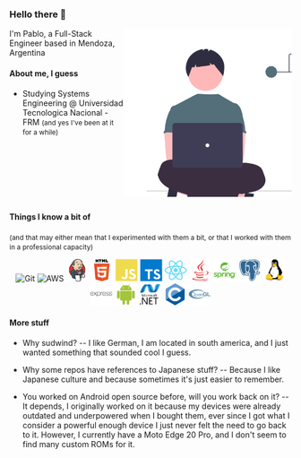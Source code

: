 ### Hello there 👋
<img src="/assets/img/version_control.svg" align="right" width="300" />
<p>
I'm Pablo, a Full-Stack Engineer based in Mendoza, Argentina
</p>

#### About me, I guess

- Studying Systems Engineering @ Universidad Tecnologica Nacional - FRM <span style="font-size:12px">(and yes I've been at it for a while)</span>
<br />
<br />
<br />
<br />
<br />
<br />

#### Things I know a bit of
<span style="font-size:12px">(and that may either mean that I experimented with them a bit, or that I worked with them in a professional capacity)</span>
<div align="center">
    <img src="https://www.vectorlogo.zone/logos/git-scm/git-scm-icon.svg" alt="Git" width="40" height="40"/>
    <img src="https://a0.awsstatic.com/libra-css/images/logos/aws_logo_smile_1200x630.png" alt ="AWS" width="60" height="32"/>
    <img src="https://raw.githubusercontent.com/devicons/devicon/master/icons/jenkins/jenkins-original.svg" alt="HTML5" width="40" height="40"/>
    <img src="https://github.com/devicons/devicon/raw/master/icons/html5/html5-original-wordmark.svg" alt="HTML5" width="40" height="40"/>
    <img src="https://github.com/devicons/devicon/raw/master/icons/javascript/javascript-plain.svg" alt="JavaScript" width="40" height="40"/>
    <img src="https://github.com/devicons/devicon/raw/master/icons/typescript/typescript-plain.svg" alt="TypeScript" width="40" height="40"/>
    <img src="https://github.com/devicons/devicon/raw/master/icons/react/react-original.svg" alt="React" width="40" height="40"/>
    <img src="https://github.com/devicons/devicon/raw/master/icons/java/java-plain.svg" alt="Java" width="40" height="40"/>
    <img src="https://github.com/devicons/devicon/raw/master/icons/spring/spring-original-wordmark.svg" alt="Spring" width="40" height="40"/>
    <img src="https://github.com/devicons/devicon/raw/master/icons/postgresql/postgresql-plain.svg" alt="PostgreSQL" width="40" height="40"/>
    <img src="https://github.com/devicons/devicon/raw/master/icons/linux/linux-original.svg" alt="Linux" width="40" height="40"/>
    <img src="https://github.com/devicons/devicon/raw/master/icons/express/express-original-wordmark.svg" alt="Express" width="40" height="40"/>
    <img src="https://github.com/devicons/devicon/raw/master/icons/android/android-plain.svg" alt="Android" width="40" height="40"/>
    <img src="https://github.com/devicons/devicon/raw/master/icons/dot-net/dot-net-original-wordmark.svg" alt=".NET" width="40" height="40"/>
    <img src="https://github.com/devicons/devicon/raw/master/icons/c/c-original.svg" alt="C programming language" width="40" height="40"/>
    <img src="https://github.com/devicons/devicon/raw/master/icons/opengl/opengl-plain.svg" alt="OpenGL" width="40" height="40"/>
</div>

#### More stuff

- Why sudwind? -- I like German, I am located in south america, and I just wanted something that sounded cool I guess.

- Why some repos have references to Japanese stuff? -- Because I like Japanese culture and because sometimes it's just easier to remember.

- You worked on Android open source before, will you work back on it? -- It depends, I originally worked on it because my devices were already outdated and underpowered when I bought them, ever since I got what I consider a powerful enough device I just never felt the need to go back to it. However, I currently have a Moto Edge 20 Pro, and I don't seem to find many custom ROMs for it.

